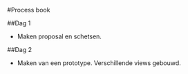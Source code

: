 #Process book

##Dag 1
- Maken proposal en schetsen.

##Dag 2
- Maken van een prototype. Verschillende views gebouwd. 